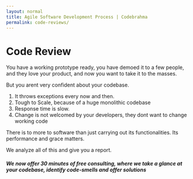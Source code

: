 ```yaml
---
layout: normal
title: Agile Software Development Process | Codebrahma
permalink: code-reviews/
---
```


# Code Review

You have a working prototype ready, you have demoed it to a few people, and
they love your product, and now you want to take it to the masses.

But you arent very confident about your codebase. 

1. It throws exceptions every now and then.
2. Tough to Scale, because of a huge monolithic codebase
3. Response time is slow.
4. Change is not welcomed by your developers, they dont want to change working
   code

There is to more to software than just carrying out its functionalities. Its
performance and grace matters.

We analyze all of this and give you a report.

##### We now offer 30 minutes of free consulting, where we take a glance at your codebase, identify code-smells and offer solutions

